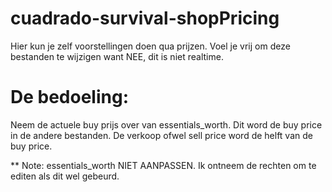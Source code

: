 # cuadrado-survival-shopPricing

Hier kun je zelf voorstellingen doen qua prijzen.
Voel je vrij om deze bestanden te wijzigen want NEE, dit is niet realtime.

# De bedoeling:
Neem de actuele buy prijs over van essentials_worth. Dit word de buy price in de andere bestanden.
De verkoop ofwel sell price word de helft van de buy price.




** Note: essentials_worth NIET AANPASSEN. Ik ontneem de rechten om te editen als dit wel gebeurd.

